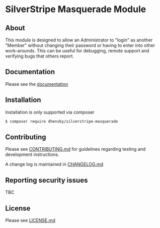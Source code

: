 # SilverStripe Masquerade Module

## About

This module is designed to allow an Administrator to "login" as another "Member" without changing their password or
having to enter into other work-arounds. This can be useful for debugging, remote support and verifying bugs that others
report.

## Documentation

Please see the [documentation](./docs/en/index.md)

## Installation

Installation is only supported via composer

```sh
$ composer require dhensby/silverstripe-masquerade
```

## Contributing

Please see [CONTRIBUTING.md](./CONTRIBUTING.md) for guidelines regarding testing and development instructions.

A change log is maintained in [CHANGELOG.md](CHANGELOG.md)

## Reporting security issues
 
TBC

## License

Please see [LICENSE.md](./LICENSE.md)

